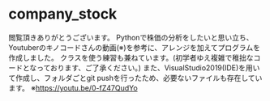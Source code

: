 # company_stock
閲覧頂きありがとうございます。
Pythonで株価の分析をしたいと思い立ち、Youtuberのキノコードさんの動画(※)を参考に、アレンジを加えてプログラムを作成しました。
クラスを使う練習も兼ねています。(初学者ゆえ複雑で稚拙なコードとなっております、ご了承ください。)
また、VisualStudio2019(IDE)を用いて作成し、フォルダごとgit pushを行ったため、必要ないファイルも存在しています。
※https://youtu.be/0-fZ47QudYo
